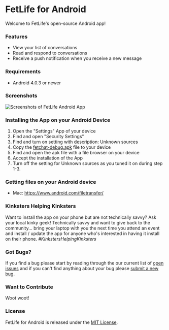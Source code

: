 # FetLife for Android

Welcome to FetLife's open-source Android app!

### Features

- View your list of conversations
- Read and respond to conversations
- Receive a push notification when you receive a new message

### Requirements

- Android 4.0.3 or newer

### Screenshots

![Screenshots of FetLife Android App](https://cloud.githubusercontent.com/assets/22100/14687516/d31bdad2-06f2-11e6-8e86-979d49a67ad3.png)


### Installing the App on your Android Device

1. Open the "Settings" App of your device
2. Find and open "Security Settings"
3. Find and turn on setting with description: Unknown sources
4. Copy the [fetchat-debug.apk](https://github.com/fetlife/fetlife-android/raw/master/FetChatApp/fetchat-debug.apk) file to your device
5. Find and open the apk file with a file browser on your device
6. Accept the installation of the App
7. Turn off the setting for Unknown sources as you tuned it on during step 1-3.


### Getting files on your Android device

- Mac: https://www.android.com/filetransfer/

### Kinksters Helping Kinksters

Want to install the app on your phone but are not technically savvy? Ask your local kinky geek! Technically savvy and want to give back to the community... bring your laptop with you the next time you attend an event and install / update the app for anyone who's interested in having it install on their phone. *#KinkstersHelpingKinksters*


### Got Bugs?

If you find a bug please start by reading through the our current list of [open issues](https://github.com/fetlife/fetlife-android/issues) and if you can't find anything about your bug please [submit a new bug](https://github.com/fetlife/fetlife-android/issues/new).


### Want to Contribute

Woot woot!


### License

FetLife for Android is released under the [MIT License](http://www.opensource.org/licenses/MIT).
